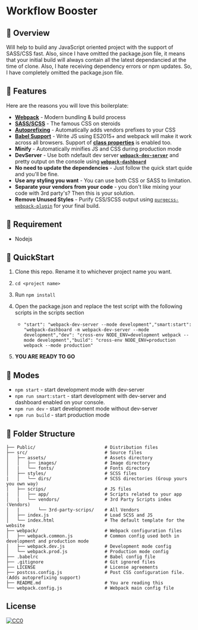 # Workflow Booster

## :balloon: Overview

Will help to build any JavaScript oriented project with the support of SASS/CSS fast. Also, since I have omitted the package.json file, it means that your initial build will always contain all the latest dependancied at the time of clone. Also, I hate receiving dependency errors or npm updates. So, I have completely omitted the package.json file.

## :mega: Features

Here are the reasons you will love this boilerplate:

- **[Webpack](https://webpack.js.org/)** - Modern bundling & build process
- **[SASS/SCSS](https://sass-lang.com/)** - The famous CSS on steroids
- **[Autoprefixing](https://autoprefixer.github.io/)** - Automatically adds vendors prefixes to your CSS
- **[Babel Support](https://babeljs.io/)** - Write JS using ES2015+ and webpack will make it work across all browsers. Support of **[class properties](https://babeljs.io/docs/en/babel-plugin-proposal-class-properties)** is enabled too.
- **Minify** - Automatically minifies JS and CSS during production mode
- **DevServer** - Use both ndefault dev server **[`webpack-dev-server`](https://webpack.js.org/configuration/dev-server/)** and pretty output on the console using **[`webpack-dashboard`](https://www.npmjs.com/package/webpack-dashboard)**
- **No need to update the dependencies** - Just follow the quick start quide and you'll be fine.
- **Use any styling you want** - You can use both CSS or SASS to limitation.
- **Separate your vendors from your code** - you don't like mixing your code with 3rd party's? Then this is your solution.
- **Remove Unused Styles** - Purify CSS/SCSS output using [`purgecss-webpack-plugin`]("https://purgecss.com/plugins/webpack.html#installation") for your final build.

## :anger: Requirement

- Nodejs

## :scroll: QuickStart

1. Clone this repo. Rename it to whichever project name you want.
2. `cd <project name>`
3. Run `npm install`
4. Open the package.json and replace the test script with the following scripts in the scripts section

   - `"start": "webpack-dev-server --mode development","smart:start": "webpack-dashboard -m webpack-dev-server --mode development","dev": "cross-env NODE_ENV=development webpack --mode development","build": "cross-env NODE_ENV=production webpack --mode production"`

5. **YOU ARE READY TO GO**

## :volcano: Modes

- `npm start` - start development mode with dev-server
- `npm run smart:start` - start development with dev-server and dashboard enabled on your console.
- `npm run dev` - start development mode without dev-server
- `npm run build` - start production mode

## :orange_book: Folder Structure

    ├── Public/                          # Distribution files
    ├── src/                             # Source files
    │   ├── assets/                      # Assets directory
    │   │   ├── images/                  # Image directory
    │   |   └── fonts/                   # Fonts directory
    │   ├── styles/                      # SCSS files
    |   │   └── dirs/                    # SCSS directories (Group yours you own way)
    │   ├── scrips/                      # JS files
    |   │   ├── app/                     # Scripts related to your app
    │   |   └── vendors/                 # 3rd Party Scripts index (Vendors)
    │   |       └── 3rd-party-scrips/    # All Vendors
    │   ├── index.js                     # Load SCSS and JS
    │   └── index.html                   # The default template for the website
    ├── webpack/                         # Webpack configuration files
    │   ├── webpack.common.js            # Common config used both in development and production mode
    │   ├── webpack.dev.js               # Development mode config
    │   └── webpack.prod.js              # Production mode config
    ├── .babelrc                         # Babel config file
    ├── .gitignore                       # Git ignored files
    ├── LICENSE                          # License agreements
    ├── postcss.config.js                # Post CSS configuration file. (Adds autoprefixing support)
    ├── README.md                        # You are reading this
    └── webpack.config.js                # Webpack main config file

## License

[![CC0](http://mirrors.creativecommons.org/presskit/buttons/88x31/svg/cc-zero.svg)](https://creativecommons.org/publicdomain/zero/1.0/)
